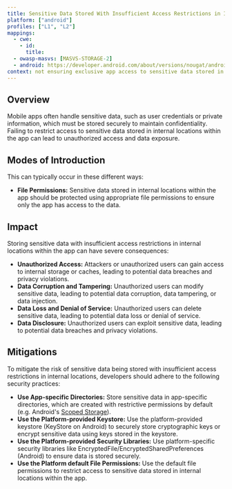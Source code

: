 ```yaml
---
title: Sensitive Data Stored With Insufficient Access Restrictions in Internal Locations
platform: ["android"]
profiles: ["L1", "L2"]
mappings:
  - cwe:
    - id:
      title:
  - owasp-masvs: [MASVS-STORAGE-2]
  - android: https://developer.android.com/about/versions/nougat/android-7.0-changes#permfilesys
context: not ensuring exclusive app access to sensitive data stored in internal locations e.g. by using the wrong file permissions.
---
```


## Overview

Mobile apps often handle sensitive data, such as user credentials or private information, which must be stored securely to maintain confidentiality. Failing to restrict access to sensitive data stored in internal locations within the app can lead to unauthorized access and data exposure.

## Modes of Introduction

This can typically occur in these different ways:

- **File Permissions:** Sensitive data stored in internal locations within the app should be protected using appropriate file permissions to ensure only the app has access to the data.

## Impact

Storing sensitive data with insufficient access restrictions in internal locations within the app can have severe consequences:

- **Unauthorized Access:** Attackers or unauthorized users can gain access to internal storage or caches, leading to potential data breaches and privacy violations.
- **Data Corruption and Tampering:** Unauthorized users can modify sensitive data, leading to potential data corruption, data tampering, or data injection.
- **Data Loss and Denial of Service:** Unauthorized users can delete sensitive data, leading to potential data loss or denial of service.
- **Data Disclosure:** Unauthorized users can exploit sensitive data, leading to potential data breaches and privacy violations.

## Mitigations

To mitigate the risk of sensitive data being stored with insufficient access restrictions in internal locations, developers should adhere to the following security practices:

- **Use App-specific Directories:** Store sensitive data in app-specific directories, which are created with restrictive permissions by default (e.g. Android's [Scoped Storage](https://developer.android.com/training/data-storage#scoped-storage)).
- **Use the Platform-provided Keystore:** Use the platform-provided keystore (KeyStore on Android) to securely store cryptographic keys or encrypt sensitive data using keys stored in the keystore.
- **Use the Platform-provided Security Libraries:** Use platform-specific security libraries like EncryptedFile/EncryptedSharedPreferences (Android) to ensure data is stored securely.
- **Use the Platform default File Permissions:** Use the default file permissions to restrict access to sensitive data stored in internal locations within the app.
